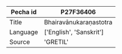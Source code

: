 |Pecha id | P27F36406
| --- | --- 
|Title | Bhairavānukaraṇastotra 
|Language | ['English', 'Sanskrit']
|Source | 'GRETIL'